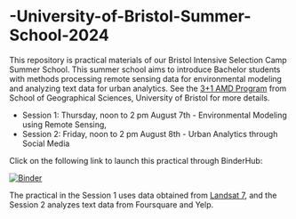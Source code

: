 # -University-of-Bristol-Summer-School-2024
This repository is practical materials of our Bristol Intensive Selection Camp Summer School. This summer school aims to introduce Bachelor students with methods processing remote sensing data for environmental modeling and analyzing text data for urban analytics. See the [3+1 AMD Program](https://www.bristol.ac.uk/international/partnerships/partners/whu/) from School of Geographical Sciences, University of Bristol for more details.
- Session 1: Thursday, noon to 2 pm August 7th - Environmental Modeling using Remote Sensing,
- Session 2: Friday, noon to 2 pm August 8th -  Urban Analytics through Social Media

Click on the following link to launch this practical through BinderHub:

[![Binder](https://mybinder.org/badge_logo.svg)](https://mybinder.org/v2/gh/Hao-Z-hang/University-of-Bristol-Summer-School-2024/HEAD)

The practical in the Session 1 uses data obtained from [Landsat 7](https://eospso.gsfc.nasa.gov/missions/landsat-7), and the Session 2 analyzes text data from Foursquare and Yelp.
